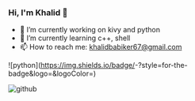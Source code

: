 ### Hi, I'm Khalid 👋

- 🔭 I’m currently working on kivy and python 
- 🌱 I’m currently learning c++, shell
- 📫 How to reach me: khalidbabiker67@gmail.com

![python](https://img.shields.io/badge/<Badge python>-<Background white>?style=for-the-badge&logo=<Icon python>&logoColor=<Logo blue>)

![github](https://img.shields.io/badge/GitHub-ffffff?style=for-the-badge&logo=GitHub&logoColor=blue)

